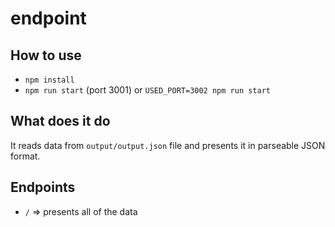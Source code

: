 # endpoint

## How to use

- `npm install`
- `npm run start` (port 3001) or `USED_PORT=3002 npm run start`

## What does it do

It reads data from `output/output.json` file and presents it in parseable JSON format.

## Endpoints

- `/` => presents all of the data
